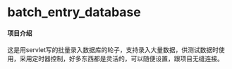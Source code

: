 # batch_entry_database
#### 项目介绍
这是用servlet写的批量录入数据库的轮子，支持录入大量数据，供测试数据时使用，采用定时器控制，好多东西都是灵活的，可以随便设置，跟项目无缝连接。

